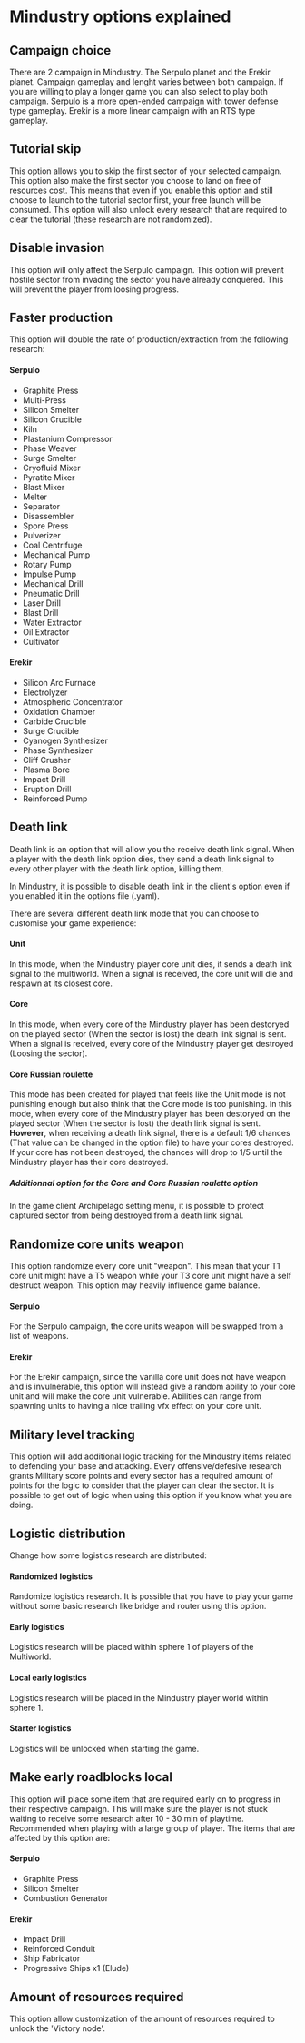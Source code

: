 # Mindustry options explained

## Campaign choice
There are 2 campaign in Mindustry. The Serpulo planet and the Erekir planet. Campaign gameplay and lenght varies between both campaign. If you are willing to play a longer game you can also select to play both campaign. Serpulo is a more open-ended campaign with tower defense type gameplay. Erekir is a more linear campaign with an RTS type gameplay.

## Tutorial skip
This option allows you to skip the first sector of your selected campaign. This option also make the first sector you choose to land on free of resources cost. This means that even if you enable this option and still choose to launch to the tutorial sector first, your free launch will be consumed. This option will also unlock every research that are required to clear the tutorial (these research are not randomized).

## Disable invasion
This option will only affect the Serpulo campaign. This option will prevent hostile sector from invading the sector you have already conquered. This will prevent the player from loosing progress.

## Faster production
This option will double the rate of production/extraction from the following research:
#### Serpulo
- Graphite Press
- Multi-Press
- Silicon Smelter
- Silicon Crucible
- Kiln
- Plastanium Compressor
- Phase Weaver
- Surge Smelter
- Cryofluid Mixer
- Pyratite Mixer
- Blast Mixer
- Melter
- Separator
- Disassembler
- Spore Press
- Pulverizer
- Coal Centrifuge
- Mechanical Pump
- Rotary Pump
- Impulse Pump
- Mechanical Drill
- Pneumatic Drill
- Laser Drill
- Blast Drill
- Water Extractor
- Oil Extractor
- Cultivator

#### Erekir

- Silicon Arc Furnace
- Electrolyzer
- Atmospheric Concentrator
- Oxidation Chamber
- Carbide Crucible
- Surge Crucible
- Cyanogen Synthesizer
- Phase Synthesizer
- Cliff Crusher
- Plasma Bore
- Impact Drill
- Eruption Drill
- Reinforced Pump

## Death link

Death link is an option that will allow you the receive death link signal. When a player with the death link option dies, they send a death link signal to every other player with the death link option, killing them.

In Mindustry, it is possible to disable death link in the client's option even if you enabled it in the options file (.yaml).

There are several different death link mode that you can choose to customise your game experience:

#### Unit
In this mode, when the Mindustry player core unit dies, it sends a death link signal to the multiworld. When a signal is received, the core unit will die and respawn at its closest core.

#### Core
In this mode, when every core of the Mindustry player has been destoryed on the played sector (When the sector is lost) the death link signal is sent. When a signal is received, every core of the Mindustry player get destroyed (Loosing the sector).

#### Core Russian roulette
This mode has been created for played that feels like the Unit mode is not punishing enough but also think that the Core mode is too punishing. In this mode, when every core of the Mindustry player has been destoryed on the played sector (When the sector is lost) the death link signal is sent. **However**, when receiving a death link signal, there is a default 1/6 chances (That value can be changed in the option file) to have your cores destroyed. If your core has not been destroyed, the chances will drop to 1/5 until the Mindustry player has their core destroyed.

##### Additionnal option for the Core and Core Russian roulette option
In the game client Archipelago setting menu, it is possible to protect captured sector from being destroyed from a death link signal.

## Randomize core units weapon
This option randomize every core unit "weapon". This mean that your T1 core unit might have a T5 weapon while your T3 core unit might have a self destruct weapon. This option may heavily influence game balance.

#### Serpulo
For the Serpulo campaign, the core units weapon will be swapped from a list of weapons.

#### Erekir
For the Erekir campaign, since the vanilla core unit does not have weapon and is invulnerable, this option will instead give a random ability to your core unit and will make the core unit vulnerable. Abilities can range from spawning units to having a nice trailing vfx effect on your core unit.

## Military level tracking
This option will add additional logic tracking for the Mindustry items related to defending your base and attacking. Every offensive/defesive research grants Military score points and every sector has a required amount of points for the logic to consider that the player can clear the sector. It is possible to get out of logic when using this option if you know what you are doing.

## Logistic distribution
Change how some logistics research are distributed:

#### Randomized logistics
Randomize logistics research. It is possible that you have to play your game without some basic research like bridge and router using this option.

#### Early logistics
Logistics research will be placed within sphere 1 of players of the Multiworld.

#### Local early logistics
Logistics research will be placed in the Mindustry player world within sphere 1.

#### Starter logistics
Logistics will be unlocked when starting the game.

## Make early roadblocks local
This option will place some item that are required early on to progress in their respective campaign. This will make sure the player is not stuck waiting to receive some research after 10 - 30 min of playtime. Recommended when playing with a large group of player. The items that are affected by this option are:

#### Serpulo
- Graphite Press
- Silicon Smelter
- Combustion Generator

#### Erekir
- Impact Drill
- Reinforced Conduit
- Ship Fabricator
- Progressive Ships x1 (Elude)

## Amount of resources required
This option allow customization of the amount of resources required to unlock the 'Victory node'.
